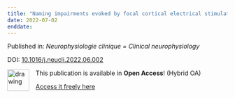 ```yaml
---
title: "Naming impairments evoked by focal cortical electrical stimulation in the ventral temporal cortex correlate with increased functional connectivity."
date: 2022-07-02
enddate:
---
```


Published in: *Neurophysiologie clinique = Clinical neurophysiology*

DOI: [10.1016/j.neucli.2022.06.002](https://doi.org/10.1016/j.neucli.2022.06.002)

<img src="https://upload.wikimedia.org/wikipedia/commons/thumb/7/77/Open_Access_logo_PLoS_transparent.svg/800px-Open_Access_logo_PLoS_transparent.svg.png" alt="drawing" width="50" align="left"/> &nbsp;&nbsp;&nbsp;This publication is available in **Open Access**! (Hybrid OA)

&nbsp;&nbsp;&nbsp;<a href="https://doi.org/10.1016/j.neucli.2022.06.002">Access it freely here</a>

